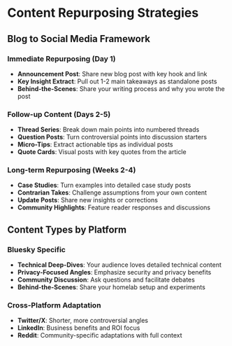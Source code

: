 # Content Repurposing Strategies

## Blog to Social Media Framework

### Immediate Repurposing (Day 1)
- **Announcement Post**: Share new blog post with key hook and link
- **Key Insight Extract**: Pull out 1-2 main takeaways as standalone posts
- **Behind-the-Scenes**: Share your writing process and why you wrote the post

### Follow-up Content (Days 2-5)
- **Thread Series**: Break down main points into numbered threads
- **Question Posts**: Turn controversial points into discussion starters
- **Micro-Tips**: Extract actionable tips as individual posts
- **Quote Cards**: Visual posts with key quotes from the article

### Long-term Repurposing (Weeks 2-4)
- **Case Studies**: Turn examples into detailed case study posts
- **Contrarian Takes**: Challenge assumptions from your own content
- **Update Posts**: Share new insights or corrections
- **Community Highlights**: Feature reader responses and discussions

## Content Types by Platform

### Bluesky Specific
- **Technical Deep-Dives**: Your audience loves detailed technical content
- **Privacy-Focused Angles**: Emphasize security and privacy benefits
- **Community Discussion**: Ask questions and facilitate debates
- **Behind-the-Scenes**: Share your homelab setup and experiments

### Cross-Platform Adaptation
- **Twitter/X**: Shorter, more controversial angles
- **LinkedIn**: Business benefits and ROI focus
- **Reddit**: Community-specific adaptations with full context